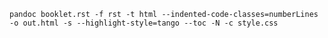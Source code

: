 ```pandoc booklet.rst -f rst -t html --indented-code-classes=numberLines -o out.html -s --highlight-style=tango --toc -N -c style.css```